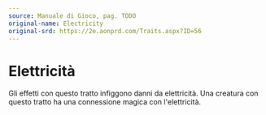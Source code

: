```yaml
---
source: Manuale di Gioco, pag. TODO
original-name: Electricity
original-srd: https://2e.aonprd.com/Traits.aspx?ID=56
---
```


# Elettricità

Gli effetti con questo tratto infiggono danni da elettricità. Una creatura con
questo tratto ha una connessione magica con l'elettricità.
